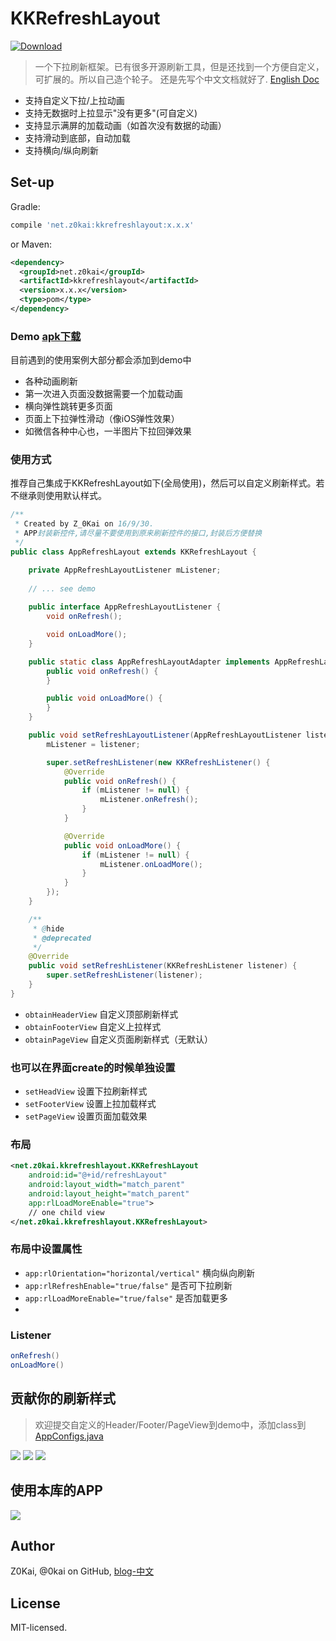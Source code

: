 # KKRefreshLayout

[ ![Download](https://api.bintray.com/packages/0kai/maven/KKRefreshLayout/images/download.svg) ](https://bintray.com/0kai/maven/KKRefreshLayout/_latestVersion)

> 一个下拉刷新框架。已有很多开源刷新工具，但是还找到一个方便自定义，可扩展的。所以自己造个轮子。
还是先写个中文文档就好了. [English Doc](README-EN.md)
- 支持自定义下拉/上拉动画
- 支持无数据时上拉显示"没有更多"(可自定义)
- 支持显示满屏的加载动画（如首次没有数据的动画）
- 支持滑动到底部，自动加载
- 支持横向/纵向刷新


## Set-up

Gradle:
```groovy
compile 'net.z0kai:kkrefreshlayout:x.x.x'
```
or Maven:
```xml
<dependency>
  <groupId>net.z0kai</groupId>
  <artifactId>kkrefreshlayout</artifactId>
  <version>x.x.x</version>
  <type>pom</type>
</dependency>
```
### Demo [apk下载](static/app-release.apk)
目前遇到的使用案例大部分都会添加到demo中
- 各种动画刷新
- 第一次进入页面没数据需要一个加载动画
- 横向弹性跳转更多页面
- 页面上下拉弹性滑动（像iOS弹性效果）
- 如微信各种中心也，一半图片下拉回弹效果

### 使用方式
推荐自己集成于KKRefreshLayout如下(全局使用)，然后可以自定义刷新样式。若不继承则使用默认样式。

```java
/**
 * Created by Z_0Kai on 16/9/30.
 * APP封装新控件,请尽量不要使用到原来刷新控件的接口,封装后方便替换
 */
public class AppRefreshLayout extends KKRefreshLayout {

    private AppRefreshLayoutListener mListener;
    
    // ... see demo
    
    public interface AppRefreshLayoutListener {
        void onRefresh();

        void onLoadMore();
    }

    public static class AppRefreshLayoutAdapter implements AppRefreshLayoutListener {
        public void onRefresh() {
        }

        public void onLoadMore() {
        }
    }

    public void setRefreshLayoutListener(AppRefreshLayoutListener listener) {
        mListener = listener;

        super.setRefreshListener(new KKRefreshListener() {
            @Override
            public void onRefresh() {
                if (mListener != null) {
                    mListener.onRefresh();
                }
            }

            @Override
            public void onLoadMore() {
                if (mListener != null) {
                    mListener.onLoadMore();
                }
            }
        });
    }

    /**
     * @hide
     * @deprecated
     */
    @Override
    public void setRefreshListener(KKRefreshListener listener) {
        super.setRefreshListener(listener);
    }
}

```

- ```obtainHeaderView``` 自定义顶部刷新样式
- ```obtainFooterView``` 自定义上拉样式
- ```obtainPageView``` 自定义页面刷新样式（无默认）

### 也可以在界面create的时候单独设置
- ```setHeadView``` 设置下拉刷新样式
- ```setFooterView``` 设置上拉加载样式
- ```setPageView``` 设置页面加载效果


### 布局
```xml
<net.z0kai.kkrefreshlayout.KKRefreshLayout
    android:id="@+id/refreshLayout"
    android:layout_width="match_parent"
    android:layout_height="match_parent"
    app:rlLoadMoreEnable="true">
    // one child view
</net.z0kai.kkrefreshlayout.KKRefreshLayout>
```

### 布局中设置属性
- ```app:rlOrientation="horizontal/vertical"``` 横向纵向刷新
- ```app:rlRefreshEnable="true/false"``` 是否可下拉刷新
- ```app:rlLoadMoreEnable="true/false"``` 是否加载更多
- 

### Listener
```java
onRefresh()
onLoadMore()
```

## 贡献你的刷新样式
> 欢迎提交自定义的Header/Footer/PageView到demo中，添加class到
[AppConfigs.java](app/src/main/java/net/z0kai/kkrefreshlayout_demo/AppConfigs.java)

![](static/default-refresh.gif) ![](static/custom-refresh.gif) ![](static/horizontal-refresh.gif)

## 使用本库的APP
![](static/app/wozaijia.png)

## Author
Z0Kai, @0kai on GitHub, [blog-中文](http://www.0kai.net)

## License
MIT-licensed.
